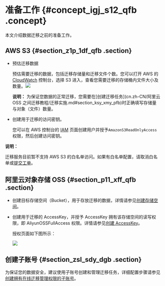 # 准备工作 {#concept_igj_s12_qfb .concept}

本文介绍数据迁移之前的准备工作。

## AWS S3 {#section_z1p_1df_qfb .section}

-   预估迁移数据

    预估需要迁移的数据，包括迁移存储量和迁移文件个数。您可以打开 AWS 的 [CloudWatch](https://console.aws.amazon.com/cloudwatch/home) 控制台，选择 S3 进入，查看您需要迁移的存储桶内文件大小及数量。![](http://static-aliyun-doc.oss-cn-hangzhou.aliyuncs.com/assets/img/40734/154526928833811_zh-CN.png)

    **说明：** 为保证您数据的正常迁移，您需要在[创建迁移任务](cn.zh-CN/阿里云 OSS 之间迁移教程/迁移实施.md#section_ksy_xmy_pfb)时正确填写存储量与对象（文件）数量。

-   创建用于迁移的访问密钥。

    您可以在 AWS 控制台的 [IAM](https://console.aws.amazon.com/iam/home) 页面创建用户并授予`AmazonS3ReadOnlyAccess`权限，然后创建访问密钥。


**说明：** 

迁移服务目前暂不支持 AWS S3 的白名单访问。如果有白名单配置，请取消白名单或[提交工单](https://workorder.console.aliyun.com/#/ticket/createIndex)。

## 阿里云对象存储 OSS {#section_p11_xff_qfb .section}

-   创建目标存储空间（Bucket），用于存放迁移的数据，详情请参见[创建存储空间](../cn.zh-CN/快速入门/创建存储空间.md#)。
-   创建用于迁移的 AccessKey，并授予 AccessKey 拥有该存储空间的读写权限，即 AliyunOSSFullAccess 权限。详情请参见[创建 AccessKey](../../../../../cn.zh-CN/通用参考/创建AccessKey.md#)。

    授权页面如下图所示：

    ![](http://static-aliyun-doc.oss-cn-hangzhou.aliyuncs.com/assets/img/40734/154526928821254_zh-CN.png)


## 创建子账号 {#section_zsl_sdy_dgb .section}

为保证您的数据安全，建议使用子账号创建和管理迁移任务，详细配置步骤请参见[创建拥有在线迁移管理权限的子账号](https://help.aliyun.com/knowledge_detail/74863.html)。

